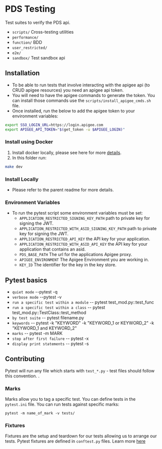 # PDS Testing

Test suites to verify the PDS api.

* `scripts/` Cross-testing utilities
* `performance/` 
* `function/` BDD
* `user_restricted/` 
* `e2e/` 
* `sandbox/` Test sandbox api 

## Installation

* To be able to run tests that involve interacting with the apigee api (to CRUD apigee resources) you need an apigee api token.
* You will need to have the apigee commands to generate the token. You can install those commands use the `scripts/install_apigee_cmds.sh` file.
* Once installed, run the below to add the apigee token to your environment variables:

```bash
export SSO_LOGIN_URL=https://login.apigee.com
export APIGEE_API_TOKEN="$(get_token -u $APIGEE_LOGIN)"
```

### Install using Docker 

1. Install docker locally, please see here for more [details](https://docs.docker.com/get-docker/). 
2. In this folder run:

```bash
make dev
```

### Install Locally

* Please refer to the parent readme for more details.

### Environment Variables

* To run the pytest script some environment variables must be set:
  - ```APPLICATION_RESTRICTED_SIGNING_KEY_PATH``` path to private key for signing the JWT.
  - ```APPLICATION_RESTRICTED_WITH_ASID_SIGNING_KEY_PATH``` path to private key for signing the JWT.
  - ```APPLICATION_RESTRICTED_API_KEY``` the API key for your application.
  - ```APPLICATION_RESTRICTED_WITH_ASID_API_KEY``` the API key for your application that contains an asid.
  - ```PDS_BASE_PATH``` The url for the applications Apigee proxy.
  - ```APIGEE_ENVIRONMENT``` The Apigee Environment you are working in.
  - ```KEY_ID``` The identifier for the key in the key store.


## Pytest basics

* `quiet mode` --pytest -q
* `verbose mode` --pytest -v
* `run a specific test within a module` -- pytest test_mod.py::test_func
* `run a specific test within a class` -- pytest test_mod.py::TestClass::test_method
* `by test suite` -- pytest filename.py
* `keywords` -- pytest -k "KEYWORD" -k "KEYWORD_1 or KEYWORD_2" -k "KEYWORD_1 and KEYWORD_2"
* `marks` -- pytest -m MARK
* `stop after first failure` -- pytest -x
* `display print statements` -- pytest -s

## Contributing

Pytest will run any file which starts with `test_*.py` - test files should follow this convention. . 

### Marks

Marks allow you to tag a specific test. You can define tests in the `pytest.ini` file. You can run tests against specific marks:

```
pytest -m name_of_mark -v tests/
```

### Fixtures

Fixtures are the setup and teardown for our tests allowing us to arrange our tests. Pytest fixtures are defined in `conftest.py` files. Learn more [here](https://docs.pytest.org/en/stable/fixture.html) 